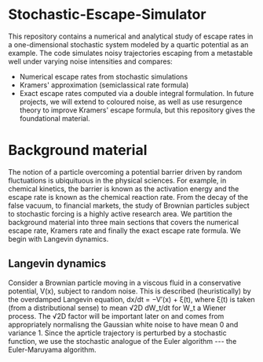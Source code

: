 # Stochastic-Escape-Simulator
This repository contains a numerical and analytical study of escape rates in a one-dimensional stochastic system modeled by a quartic potential as an example. The code simulates noisy trajectories escaping from a metastable well under varying noise intensities and compares:
- Numerical escape rates from stochastic simulations
- Kramers' approximation (semiclassical rate formula)
- Exact escape rates computed via a double integral formulation.
In future projects, we will extend to coloured noise, as well as use resurgence theory to improve Kramers' escape formula, but this repository gives the foundational material.
# Background material
The notion of a particle overcoming a potential barrier driven by random fluctuations is ubiquituous in the physical sciences. For example, in chemical kinetics, the barrier is known as the activation energy and the escape rate is known as the chemical reaction rate. From the decay of the false vacuum, to financial markets, the study of Brownian particles subject to stochastic forcing is a highly active research area. We partition the background material into three main sections that covers the numerical escape rate, Kramers rate and finally the exact escape rate formula. We begin with Langevin dynamics. 
## Langevin dynamics
Consider a Brownian particle moving in a viscous fluid in a conservative potential, V(x), subject to random noise. This is described (heuristically) by the overdamped Langevin equation, 
dx/dt = −V′(x) + ξ(t),
where ξ(t) is taken (from a distributional sense) to mean √2D dW_t/dt for W_t a Wiener process. The √2D factor will be important later on and comes from appropriately normalisng the Gaussian white noise to have mean 0 and variance 1. Since the aprticle trajectory is perturbed by a stochastic function, we use the stochastic analogue of the Euler algorithm --- the Euler-Maruyama algorithm.
